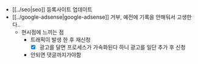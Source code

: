 - [[../seo|seo]] 등록사이트 업데이트
- [[../google-adsense|google-adsense]] 거부, 예전에 기록을 안해둬서 고생한다..
  - 현시점에 느끼는 점
    - 트래픽이 발생 한 후 재신청
      - [X] 광고를 달면 프로세스가 가속화된다 하니 광고를 일단 추가 후 신청
    - 안되면 댓글까지가야함
